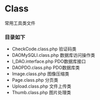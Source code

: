 # Class
常用工具类文件
### 目录如下

- CheckCode.class.php  验证码类
- DAOMySQLI.class.php  数据库访问操作类
- I_DAO.interface.php PDO数据库接口
- DAOPDO.class.php  PDO数据库类
- Image.class.php 图像压缩类
- Page.class.php  分页类
- Upload.class.php  文件上传类
- Thumb.class.php  图片处理类